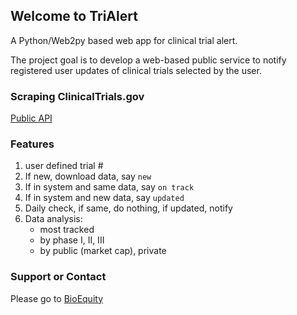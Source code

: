 ## Welcome to TriAlert

A Python/Web2py based web app for clinical trial alert.

The project goal is to develop a web-based public service to notify registered user updates of clinical trials selected by the user.

### Scraping ClinicalTrials.gov

[Public API](https://clinicaltrials.gov/ct2/resources/download) 

### Features

1. user defined trial #
2. If new, download data, say `new`
3. If in system and same data, say `on track`
4. If in system and new data, say `updated`
5. Daily check, if same, do nothing, if updated, notify
6. Data analysis: 
    * most tracked
    * by phase I, II, III
    * by public (market cap), private

### Support or Contact

Please go to [BioEquity](http://bioequity.org)
